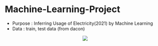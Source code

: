 # Machine-Learning-Project
- Purpose : Inferring Usage of Electricity(2021) by Machine Learning
- Data :   train, test data (from dacon)
<p align='center'>
    <img src="https://raw.githubusercontent.com/seungjaepack/Machine-Learning-Project/develop/Image/Project%20Sequence%20Chart.png"/>
</p>